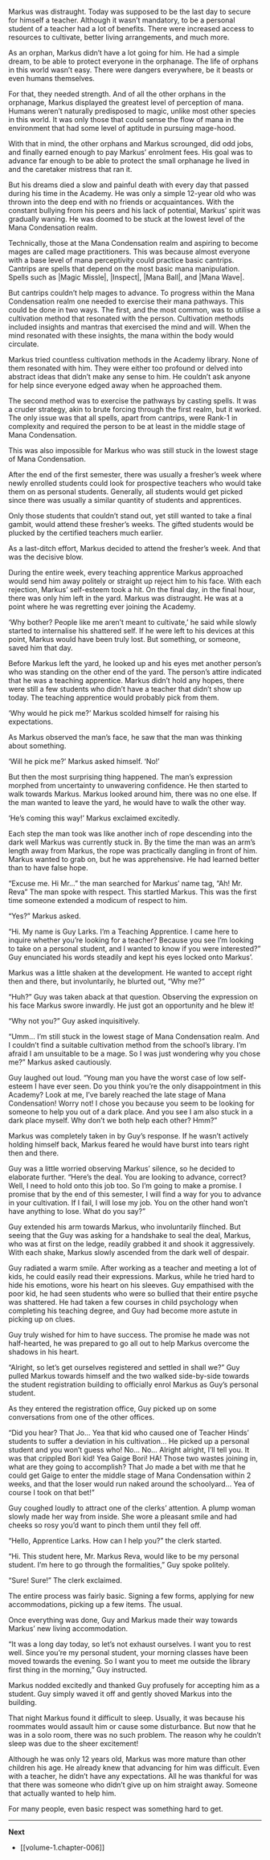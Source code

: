 
Markus was distraught. Today was supposed to be the last day to secure for himself a teacher. Although it wasn’t mandatory, to be a personal student of a teacher had a lot of benefits. There were increased access to resources to cultivate, better living arrangements, and much more.

As an orphan, Markus didn’t have a lot going for him. He had a simple dream, to be able to protect everyone in the orphanage. The life of orphans in this world wasn’t easy. There were dangers everywhere, be it beasts or even humans themselves. 

For that, they needed strength. And of all the other orphans in the orphanage, Markus displayed the greatest level of perception of mana. Humans weren’t naturally predisposed to magic, unlike most other species in this world. It was only those that could sense the flow of mana in the environment that had some level of aptitude in pursuing mage-hood.

With that in mind, the other orphans and Markus scrounged, did odd jobs, and finally earned enough to pay Markus’ enrolment fees. His goal was to advance far enough to be able to protect the small orphanage he lived in and the caretaker mistress that ran it.

But his dreams died a slow and painful death with every day that passed during his time in the Academy. He was only a simple 12-year old who was thrown into the deep end with no friends or acquaintances. With the constant bullying from his peers and his lack of potential, Markus’ spirit was gradually waning. He was doomed to be stuck at the lowest level of the Mana Condensation realm.

Technically, those at the Mana Condensation realm and aspiring to become mages are called mage practitioners. This was because almost everyone with a base level of mana perceptivity could practice basic cantrips. Cantrips are spells that depend on the most basic mana manipulation. Spells such as |Magic Missle|, |Inspect|, |Mana Ball|, and |Mana Wave|.

But cantrips couldn’t help mages to advance. To progress within the Mana Condensation realm one needed to exercise their mana pathways. This could be done in two ways. The first, and the most common, was to utilise a cultivation method that resonated with the person. Cultivation methods included insights and mantras that exercised the mind and will. When the mind resonated with these insights, the mana within the body would circulate. 

Markus tried countless cultivation methods in the Academy library. None of them resonated with him. They were either too profound or delved into abstract ideas that didn’t make any sense to him. He couldn’t ask anyone for help since everyone edged away when he approached them.

The second method was to exercise the pathways by casting spells. It was a cruder strategy, akin to brute forcing through the first realm, but it worked. The only issue was that all spells, apart from cantrips, were Rank-1 in complexity and required the person to be at least in the middle stage of Mana Condensation.

This was also impossible for Markus who was still stuck in the lowest stage of Mana Condensation.

After the end of the first semester, there was usually a fresher’s week where newly enrolled students could look for prospective teachers who would take them on as personal students. Generally, all students would get picked since there was usually a similar quantity of students and apprentices.

Only those students that couldn’t stand out, yet still wanted to take a final gambit, would attend these fresher’s weeks. The gifted students would be plucked by the certified teachers much earlier.

As a last-ditch effort, Markus decided to attend the fresher’s week. And that was the decisive blow.

During the entire week, every teaching apprentice Markus approached would send him away politely or straight up reject him to his face. With each rejection, Markus’ self-esteem took a hit. On the final day, in the final hour, there was only him left in the yard. Markus was distraught. He was at a point where he was regretting ever joining the Academy.

‘Why bother? People like me aren’t meant to cultivate,’ he said while slowly started to internalise his shattered self. If he were left to his devices at this point, Markus would have been truly lost. But something, or someone, saved him that day.

Before Markus left the yard, he looked up and his eyes met another person’s who was standing on the other end of the yard. The person’s attire indicated that he was a teaching apprentice. Markus didn’t hold any hopes, there were still a few students who didn’t have a teacher that didn’t show up today. The teaching apprentice would probably pick from them.

‘Why would he pick me?’ Markus scolded himself for raising his expectations.

As Markus observed the man’s face, he saw that the man was thinking about something.

‘Will he pick me?’ Markus asked himself. ‘No!’

But then the most surprising thing happened. The man’s expression morphed from uncertainty to unwavering confidence. He then started to walk towards Markus. Markus looked around him, there was no one else. If the man wanted to leave the yard, he would have to walk the other way.

‘He’s coming this way!’ Markus exclaimed excitedly.

Each step the man took was like another inch of rope descending into the dark well Markus was currently stuck in. By the time the man was an arm’s length away from Markus, the rope was practically dangling in front of him. Markus wanted to grab on, but he was apprehensive. He had learned better than to have false hope.

“Excuse me. Hi Mr…” the man searched for Markus’ name tag, “Ah! Mr. Reva” The man spoke with respect. This startled Markus. This was the first time someone extended a modicum of respect to him.

“Yes?” Markus asked.

“Hi. My name is Guy Larks. I’m a Teaching Apprentice. I came here to inquire whether you’re looking for a teacher? Because you see I’m looking to take on a personal student, and I wanted to know if you were interested?” Guy enunciated his words steadily and kept his eyes locked onto Markus’.

Markus was a little shaken at the development. He wanted to accept right then and there, but involuntarily, he blurted out, “Why me?”

“Huh?” Guy was taken aback at that question. Observing the expression on his face Markus swore inwardly. He just got an opportunity and he blew it!

“Why not you?” Guy asked inquisitively.

“Umm… I’m still stuck in the lowest stage of Mana Condensation realm. And I couldn’t find a suitable cultivation method from the school’s library. I’m afraid I am unsuitable to be a mage. So I was just wondering why you chose me?” Markus asked cautiously.

Guy laughed out loud. “Young man you have the worst case of low self-esteem I have ever seen. Do you think you’re the only disappointment in this Academy? Look at me, I’ve barely reached the late stage of Mana Condensation! Worry not! I chose you because you seem to be looking for someone to help you out of a dark place. And you see I am also stuck in a dark place myself. Why don’t we both help each other? Hmm?”

Markus was completely taken in by Guy’s response. If he wasn’t actively holding himself back, Markus feared he would have burst into tears right then and there.

Guy was a little worried observing Markus’ silence, so he decided to elaborate further. “Here’s the deal. You are looking to advance, correct? Well, I need to hold onto this job too. So I’m going to make a promise. I promise that by the end of this semester, I will find a way for you to advance in your cultivation. If I fail, I will lose my job. You on the other hand won’t have anything to lose. What do you say?”

Guy extended his arm towards Markus, who involuntarily flinched. But seeing that the Guy was asking for a handshake to seal the deal, Markus, who was at first on the ledge, readily grabbed it and shook it aggressively. With each shake, Markus slowly ascended from the dark well of despair.

Guy radiated a warm smile. After working as a teacher and meeting a lot of kids, he could easily read their expressions. Markus, while he tried hard to hide his emotions, wore his heart on his sleeves. Guy empathised with the poor kid, he had seen students who were so bullied that their entire psyche was shattered. He had taken a few courses in child psychology when completing his teaching degree, and Guy had become more astute in picking up on clues. 

Guy truly wished for him to have success. The promise he made was not half-hearted, he was prepared to go all out to help Markus overcome the shadows in his heart.

“Alright, so let’s get ourselves registered and settled in shall we?” Guy pulled Markus towards himself and the two walked side-by-side towards the student registration building to officially enrol Markus as Guy’s personal student.

As they entered the registration office, Guy picked up on some conversations from one of the other offices.

“Did you hear? That Jo… Yea that kid who caused one of Teacher Hinds’ students to suffer a deviation in his cultivation… He picked up a personal student and you won’t guess who! No… No… Alright alright, I’ll tell you. It was that crippled Bori kid! Yea Gaige Bori! HA! Those two wastes joining in, what are they going to accomplish? That Jo made a bet with me that he could get Gaige to enter the middle stage of Mana Condensation within 2 weeks, and that the loser would run naked around the schoolyard… Yea of course I took on that bet!”

Guy coughed loudly to attract one of the clerks’ attention. A plump woman slowly made her way from inside. She wore a pleasant smile and had cheeks so rosy you’d want to pinch them until they fell off.

“Hello, Apprentice Larks. How can I help you?” the clerk started.

“Hi. This student here, Mr. Markus Reva, would like to be my personal student. I’m here to go through the formalities,” Guy spoke politely.

“Sure! Sure!” The clerk exclaimed.

The entire process was fairly basic. Signing a few forms, applying for new accommodations, picking up a few items. The usual.

Once everything was done, Guy and Markus made their way towards Markus’ new living accommodation.

“It was a long day today, so let’s not exhaust ourselves. I want you to rest well. Since you’re my personal student, your morning classes have been moved towards the evening. So I want you to meet me outside the library first thing in the morning,” Guy instructed.

Markus nodded excitedly and thanked Guy profusely for accepting him as a student. Guy simply waved it off and gently shoved Markus into the building.

That night Markus found it difficult to sleep. Usually, it was because his roommates would assault him or cause some disturbance. But now that he was in a solo room, there was no such problem. The reason why he couldn’t sleep was due to the sheer excitement!

Although he was only 12 years old, Markus was more mature than other children his age. He already knew that advancing for him was difficult. Even with a teacher, he didn’t have any expectations. All he was thankful for was that there was someone who didn’t give up on him straight away. Someone that actually wanted to help him.

For many people, even basic respect was something hard to get.

____

**Next**
* [[volume-1.chapter-006]]